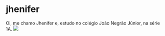 # jhenifer
Oi, me chamo Jhenifer e, estudo no colégio João Negrão Júnior, na série 1A.
![](https://media1.tenor.com/m/SCa_NReG5iEAAAAC/thumbs-up-baby.gif,)
